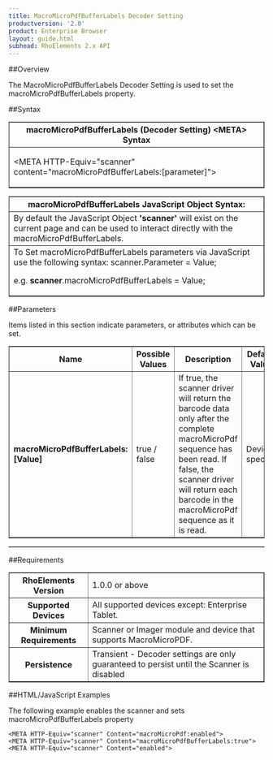 ```yaml
---
title: MacroMicroPdfBufferLabels Decoder Setting
productversion: '2.0'
product: Enterprise Browser
layout: guide.html
subhead: RhoElements 2.x API
---
```


##Overview

The MacroMicroPdfBufferLabels Decoder Setting is used to set the macroMicroPdfBufferLabels property.

##Syntax

<table class="facelift" style="width:100%" border="1" padding="5px"> <tr><th class="tableHeading">macroMicroPdfBufferLabels (Decoder Setting) &lt;META&gt; Syntax
</th></tr><tr><td class="clsSyntaxCells clsOddRow"><p>&lt;META HTTP-Equiv="scanner" content="macroMicroPdfBufferLabels:[parameter]"&gt;</p></td></tr></table>
<table class="facelift" style="width:100%" border="1" padding="5px"> <tr><th class="tableHeading">macroMicroPdfBufferLabels JavaScript Object Syntax:</th></tr><tr><td class="clsSyntaxCells clsOddRow">
By default the JavaScript Object <b>'scanner'</b> will exist on the current page and can be used to interact directly with the macroMicroPdfBufferLabels.
</td></tr><tr><td class="clsSyntaxCells clsEvenRow">
To Set macroMicroPdfBufferLabels parameters via JavaScript use the following syntax: scanner.Parameter = Value;
<P />e.g. <b>scanner</b>.macroMicroPdfBufferLabels = Value;
</td></tr></table>

##Parameters


Items listed in this section indicate parameters, or attributes which can be set.
<table class="facelift" style="width:100%" border="1" padding="5px"> <col width="20%" /><col width="20%" /><col width="38%" /><col width="22%" /><tr><th class="tableHeading">Name</th><th class="tableHeading">Possible Values</th><th class="tableHeading">Description</th><th class="tableHeading">Default Value</th></tr><tr><td class="clsSyntaxCells clsOddRow"><b>macroMicroPdfBufferLabels:[Value]
</b></td><td class="clsSyntaxCells clsOddRow">true / false</td><td class="clsSyntaxCells clsOddRow">If true, the scanner driver will return the barcode data only after the complete macroMicroPdf sequence has been read.  If false, the scanner driver will return each barcode in the macroMicroPdf sequence as it is read.</td><td class="clsSyntaxCells clsOddRow">Device specific</td></tr></table>
<table class="facelift" style="width:100%" border="1" padding="5px"> <col width="78%" /><col width="8%" /><col width="1%" /><col width="5%" /><col width="1%" /><col width="5%" /><col width="2%" /></table>





##Requirements

<table class="facelift" style="width:100%" border="1" padding="5px"> <tr><th class="tableHeading">RhoElements Version</th><td class="clsSyntaxCell clsEvenRow">1.0.0 or above
</td></tr><tr><th class="tableHeading">Supported Devices</th><td class="clsSyntaxCell clsOddRow">All supported devices except: Enterprise Tablet.</td></tr><tr><th class="tableHeading">Minimum Requirements</th><td class="clsSyntaxCell clsOddRow">Scanner or Imager module and device that supports MacroMicroPDF.</td></tr><tr><th class="tableHeading">Persistence</th><td class="clsSyntaxCell clsEvenRow">Transient - Decoder settings are only guaranteed to persist until the Scanner is disabled</td></tr></table>


##HTML/JavaScript Examples

The following example enables the scanner and sets macroMicroPdfBufferLabels property

	<META HTTP-Equiv="scanner" Content="macroMicroPdf:enabled">
	<META HTTP-Equiv="scanner" Content="macroMicroPdfBufferLabels:true">
	<META HTTP-Equiv="scanner" Content="enabled">
					






